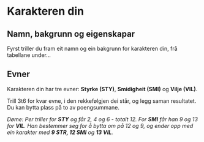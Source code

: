 # Karakteren din

## Namn, bakgrunn og eigenskapar

Fyrst triller du fram eit namn og ein bakgrunn for karakteren din, frå tabellane under...

## Evner

Karakteren din har tre evner: __Styrke (STY)__, __Smidigheit (SMI)__ og __Vilje (VIL)__.

Trill 3t6 for kvar evne, i den rekkefølgjen dei står, og legg saman resultatet. Du kan bytta plass på to av poengsummane.

_Døme: Per triller for __STY__ og får 2, 4 og 6 - totalt 12. For __SMI__ får han 9 og 13 for __VIL__. Han bestemmer seg for å bytta om på 12 og 9, og ender opp med ein karakter med __9 STR, 12 SMI__ og __13 VIL__._
